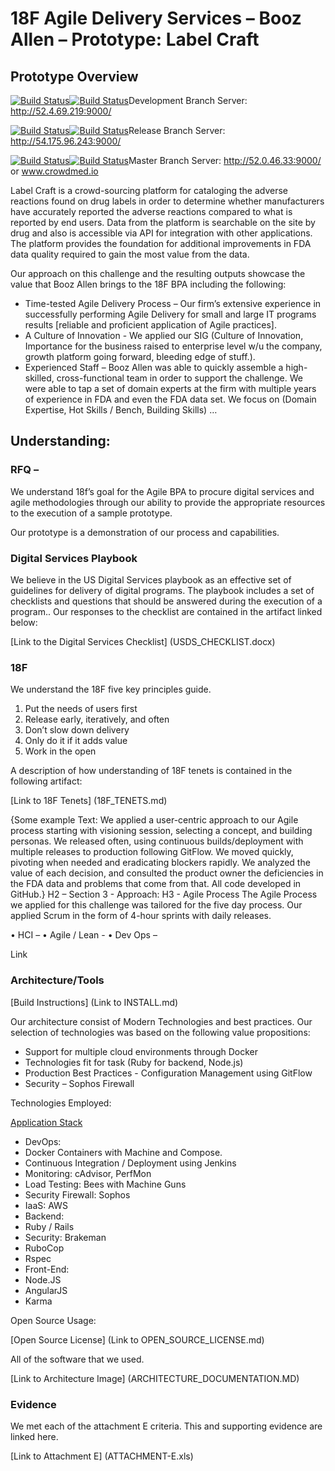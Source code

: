 # 18F Agile Delivery Services – Booz Allen – Prototype: Label Craft

## Prototype Overview

[![Build Status](http://52.0.92.86:8080/buildStatus/icon?job=Development_FrontEnd_Builder)](http://52.0.92.86:8080/view/Development/job/Development_FrontEnd_Builder/)[![Build Status](http://52.0.92.86:8080/buildStatus/icon?job=Development_API_Builder)](http://52.0.92.86:8080/view/Development/job/Development_API_Builder/)Development Branch Server: http://52.4.69.219:9000/

[![Build Status](http://52.0.92.86:8080/buildStatus/icon?job=Release_FrontEnd_Builder)](http://52.0.92.86:8080/view/Release/job/Release_FrontEnd_Builder/)[![Build Status](http://52.0.92.86:8080/buildStatus/icon?job=Release_API_Builder)](http://52.0.92.86:8080/view/Release/job/Release_API_Builder/)Release Branch Server: http://54.175.96.243:9000/

[![Build Status](http://52.0.92.86:8080/buildStatus/icon?job=Master_FrontEnd_Builder)](http://52.0.92.86:8080/view/Master/job/Master_FrontEnd_Builder/)[![Build Status](http://52.0.92.86:8080/buildStatus/icon?job=Master_API_Builder)](http://52.0.92.86:8080/view/Master/job/Master_API_Builder/)Master Branch Server: http://52.0.46.33:9000/ or www.crowdmed.io

Label Craft is a crowd-sourcing platform for cataloging the adverse reactions found on drug labels in order to determine whether manufacturers have accurately reported the adverse reactions compared to what is reported by end users.  Data from the platform is searchable on the site by drug and also is accessible via API for integration with other applications.   The platform provides the foundation for additional improvements in FDA data quality required to gain the most value from the data.

Our approach on this challenge and the resulting outputs showcase the value that Booz Allen brings to the 18F BPA including the following:

*	Time-tested Agile Delivery Process – Our firm’s extensive experience in successfully performing Agile Delivery for small and large IT programs results [reliable and proficient application of Agile practices].
*	A Culture of Innovation - We applied our SIG (Culture of Innovation, Importance for the business raised to enterprise level w/u the company, growth platform going forward, bleeding edge of stuff.).
*	Experienced Staff – Booz Allen was able to quickly assemble a high-skilled, cross-functional team in order to support the challenge.  We were able to tap a set of domain experts at the firm with multiple years of experience in FDA and even the FDA data set.   We focus on (Domain Expertise, Hot Skills / Bench, Building Skills) …

## Understanding:

### RFQ –
We understand 18f’s goal for the Agile BPA to procure digital services and agile methodologies through our ability to provide the appropriate resources to the execution of a sample prototype.

Our prototype is a demonstration of our process and capabilities.

### Digital Services Playbook
We believe in the US Digital Services playbook as an effective set of guidelines for delivery of digital programs.  The playbook includes a set of checklists and questions that should be answered during the execution of a program..  Our responses to the checklist are contained in the artifact linked below:

[Link to the Digital Services Checklist] (USDS_CHECKLIST.docx)

### 18F
We understand the 18F five key principles guide.

1.	Put the needs of users first
2.	Release early, iteratively, and often 
3.	Don’t slow down delivery
4.	Only do it if it adds value
5.	Work in the open

A description of how understanding of 18F tenets is contained in the following artifact:

[Link to 18F Tenets] (18F_TENETS.md)

{Some example Text: We applied a user-centric approach to our Agile process starting with visioning session, selecting a concept, and building personas.   We released often, using continuous builds/deployment with multiple releases to production following GitFlow.   We moved quickly, pivoting when needed and eradicating blockers rapidly.  We analyzed the value of each decision, and consulted the product owner the deficiencies in the FDA data and problems that come from that. All code developed in GitHub.}
H2 – Section 3 - Approach:
H3 - Agile Process
The Agile Process we applied for this challenge was tailored for the five day process.   Our applied Scrum in the form of 4-hour sprints with daily releases.

•	HCI – 
•	Agile / Lean - 
•	Dev Ops – 

Link

### Architecture/Tools

[Build Instructions] (Link to INSTALL.md)

Our architecture consist of Modern Technologies and best practices.  Our selection of technologies was based on the following value propositions:
*	Support for multiple cloud environments through Docker 
*	Technologies fit for task (Ruby for backend, Node.js)
*	Production Best Practices - Configuration Management using GitFlow
*	Security – Sophos Firewall

Technologies Employed:

[Application Stack](https://cloud.githubusercontent.com/assets/8406690/8394816/b3587f9a-1d17-11e5-9292-16c2fd68e51b.png)

*	DevOps:
  *	Docker Containers with Machine and Compose.
  *	Continuous Integration / Deployment using Jenkins
  *	Monitoring: cAdvisor, PerfMon
  *	Load Testing: Bees with Machine Guns
  *	Security Firewall: Sophos
  *	IaaS: AWS
*	Backend:
  *	Ruby / Rails
  *	Security: Brakeman
  *	RuboCop
  *	Rspec
*	Front-End:
  *	Node.JS
  *	AngularJS
  *	Karma


Open Source Usage:

[Open Source License] (Link to OPEN_SOURCE_LICENSE.md)

All of the software that we used.




[Link to Architecture Image] (ARCHITECTURE_DOCUMENTATION.MD)

### Evidence
We met each of the attachment E criteria.  This and supporting evidence are linked here.

[Link to Attachment E] (ATTACHMENT-E.xls)
